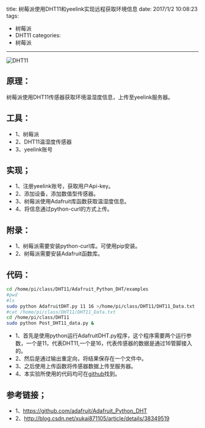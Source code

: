 title: 树莓派使用DHT11和yeelink实现远程获取环境信息
date: 2017/1/2 10:08:23
tags:
- 树莓派
- DHT11
categories:
- 树莓派
---
![DHT11](http://od68ytlrn.bkt.clouddn.com/DHT11-yeelink.png)

## 原理：
树莓派使用DHT11传感器获取环境温湿度信息，上传至yeelink服务器。

<!-- more -->

## 工具：
- 1、树莓派
- 2、DHT11温湿度传感器
- 3、yeelink账号

## 实现；
- 1、注册yeelink账号，获取用户Api-key。
- 2、添加设备，添加数值型传感器。
- 3、树莓派使用Adafruit库函数获取温湿度信息。
- 4、将信息通过python-curl的方式上传。

## 附录：
- 1、树莓派需要安装python-curl库。可使用pip安装。
- 2、树莓派需要安装Adafruit函数库。

## 代码：
```bash
cd /home/pi/class/DHT11/Adafruit_Python_DHT/examples
#pwd
#ls
sudo python AdafruitDHT.py 11 16 >/home/pi/class/DHT11/DHT11_Data.txt
#cat /home/pi/class/DHT11/DHT11_Data.txt
cd /home/pi/class/DHT11
sudo python Post_DHT11_data.py &
```

- 1、首先是使用python运行AdafruitDHT.py程序，这个程序需要两个运行参数，一个是11，代表DHT11,一个是16，代表传感器的数据是通过16管脚接入的。
- 2、然后是通过输出重定向，将结果保存在一个文件中。
- 3、之后使用上传函数将传感器数据上传至服务器。
- 4、本实验所使用的代码均可在[github](https://github.com/cyang812/Raspberry-Pi)找到。

## 参考链接；
- 1、https://github.com/adafruit/Adafruit_Python_DHT
- 2、http://blog.csdn.net/xukai871105/article/details/38349519

